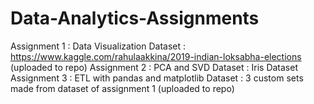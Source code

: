 # Data-Analytics-Assignments
Assignment 1 : Data Visualization
Dataset : https://www.kaggle.com/rahulaakkina/2019-indian-loksabha-elections (uploaded to repo)
Assignment 2 : PCA and SVD
Dataset : Iris Dataset
Assignment 3 : ETL with pandas and matplotlib
Dataset : 3 custom sets made from dataset of assignment 1 (uploaded to repo)
